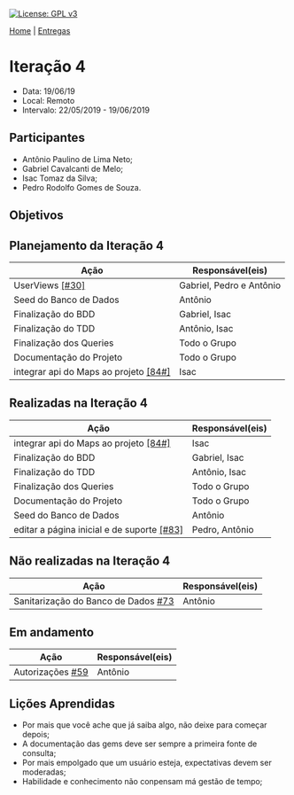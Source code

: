 [![License: GPL v3](https://img.shields.io/badge/License-GPLv3-blue.svg)](https://www.gnu.org/licenses/gpl-3.0)



[Home](https://github.com/aplneto/medmapper) | 
[Entregas](/docs/iterations.md)

# Iteração 4
* Data: 19/06/19
* Local: Remoto
* Intervalo: 22/05/2019 - 19/06/2019
## Participantes
  * Antônio Paulino de Lima Neto;
  * Gabriel Cavalcanti de Melo;
  * Isac Tomaz da Silva;
  * Pedro Rodolfo Gomes de Souza.
## Objetivos

## Planejamento da Iteração 4
| Ação | Responsável(eis) |
|----------|----------|
| UserViews [[#30]](https://github.com/aplneto/medmapper/issues/30)| Gabriel, Pedro e Antônio |
| Seed do Banco de Dados | Antônio |
| Finalização do BDD | Gabriel, Isac|
| Finalização do TDD | Antônio, Isac |
| Finalização dos Queries| Todo o Grupo |
| Documentação do Projeto | Todo o Grupo |
| integrar api do Maps ao projeto [[84#]](https://github.com/aplneto/medmapper/issues/84)| Isac |


## Realizadas na Iteração 4
| Ação | Responsável(eis) |
|----------|----------|
| integrar api do Maps ao projeto [[84#]](https://github.com/aplneto/medmapper/issues/84)| Isac |
| Finalização do BDD | Gabriel, Isac|
| Finalização do TDD | Antônio, Isac |
| Finalização dos Queries| Todo o Grupo |
| Documentação do Projeto | Todo o Grupo |
| Seed do Banco de Dados | Antônio |
| editar a página inicial e de suporte [[#83]](https://github.com/aplneto/medmapper/issues/83) | Pedro, Antônio|

## Não realizadas na Iteração 4
| Ação | Responsável(eis) |
|------|------------------|
| Sanitarização do Banco de Dados [#73]| Antônio |


## Em andamento 
| Ação | Responsável(eis) |
|----------|----------|
| Autorizações [#59] | Antônio |


## Lições Aprendidas
* Por mais que você ache que já saiba algo, não deixe para começar depois;
* A documentação das gems deve ser sempre a primeira fonte de consulta;
* Por mais empolgado que um usuário esteja, expectativas devem ser moderadas;
* Habilidade e conhecimento não conpensam má gestão de tempo;

[#73]: https://github.com/aplneto/medmapper/issues/73
[#59]: https://github.com/aplneto/medmapper/issues/59
